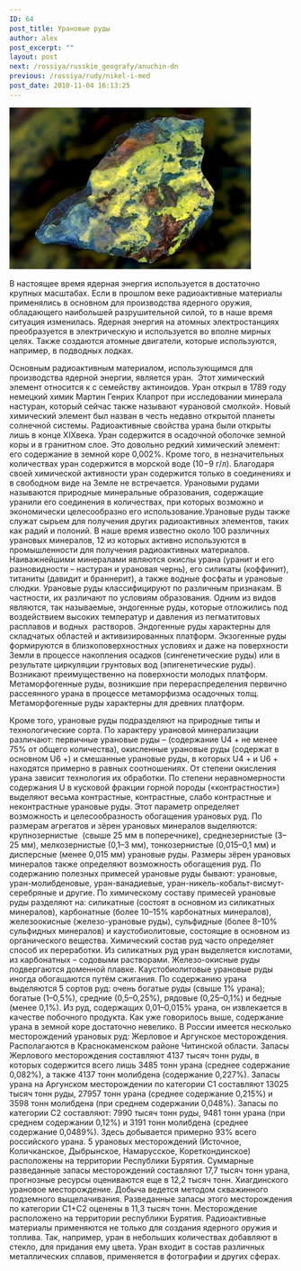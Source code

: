 ```yaml
---
ID: 64
post_title: Урановые руды
author: alex
post_excerpt: ""
layout: post
next: /rossiya/russkie_geografy/anuchin-dn
previous: /rossiya/rudy/nikel-i-med
post_date: 2010-11-04 16:13:25
---
```


 

![](/img/book/614.jpg)

В настоящее время ядерная энергия используется в достаточно крупных масштабах. Если в прошлом веке радиоактивные материалы применялись в основном для производства ядерного оружия, обладающего наибольшей разрушительной силой, то в наше время ситуация изменилась. Ядерная энергия на атомных электростанциях преобразуется в электрическую и используется во вполне мирных целях. Также создаются атомные двигатели, которые используются, например, в подводных лодках.
  
Основным радиоактивным материалом, использующимся для производства ядерной энергии, является уран.&nbsp; Этот химический элемент относится к с семейству актиноидов. Уран открыл в 1789 году немецкий химик Мартин Генрих Клапрот при исследовании минерала настуран, который сейчас также называют «урановой смолкой». Новый химический элемент был назван в честь недавно открытой планеты солнечной системы. Радиоактивные свойства урана были открыты лишь в конце XIXвека. 
Уран содержится в осадочной оболочке земной коры и в гранитном слое. Это довольно редкий химический элемент: его содержание в земной коре 0,002%. Кроме того, в незначительных количествах уран содержится в морской воде (10&#8722;9 г/л). Благодаря своей химической активности уран содержится только в соединениях и в свободном виде на Земле не встречается.
Урановыми рудами называются природные минеральные образования, содержащие уранили его соединения в количествах, при которых возможно и экономически целесообразно его использование.Урановые руды также служат сырьем для получения других радиоактивных элементов, таких как радий и полоний.
В наше время известно около 100 различных урановых минералов, 12 из которых активно используются в промышленности для получения радиоактивных материалов. Наиважнейшими минералами являются окислы урана (уранит и его разновидности – настуран и урановая чернь), его силикаты (коффинит), титаниты (давидит и браннерит), а также водные фосфаты и урановые слюдки.
Урановые руды классифицируют по различным признакам. В частности, их различают по условиям&nbsp;образования. Одним из видов являются, так называемые, эндогенные руды, которые отложились под воздействием высоких температур и давления из пегматитовых расплавов и водных &nbsp;растворов. Эндогенные руды характерны для складчатых областей и активизированных платформ. Экзогенные руды формируются в близкоповерхностных условиях и даже на поверхности Земли в процессе накопления осадков (сингенетические руды) или в результате циркуляции грунтовых вод (эпигенетические руды). Возникают преимущественно на поверхности молодых платформ. Метаморфогенные руды, возникшие при перераспределения первично рассеянного урана в процессе метаморфизма осадочных толщ. Метаморфогенные руды характерны для древних платформ. 
  
Кроме того, урановые руды подразделяют на природные типы и технологические сорта. По характеру урановой минерализации различают: первичные урановые руды – (содержание U4 + не менее 75% от общего количества), окисленные урановые руды (содержат в основном U6 +) и смешанные урановые руды, в которых U4 + и U6 + находятся примерно в равных соотношениях. От степени окисления урана зависит технология их обработки. По степени неравномерности содержания U в кусковой фракции горной породы («контрастности») выделяют весьма контрастные, контрастные, слабо контрастные и неконтрастные урановые руды. Этот параметр определяет возможность и целесообразность обогащения урановых руд. 
По размерам агрегатов и зёрен урановых минералов выделяются: крупнозернистые &nbsp;(свыше 25 мм в поперечнике), среднезернистые (3–25 мм), мелкозернистые (0,1–3 мм), тонкозернистые (0,015–0,1 мм) и дисперсные (менее 0,015 мм) урановые руды. Размеры зёрен урановых минералов также определяют возможность обогащения руд. По содержанию полезных примесей урановые руды бывают: урановые, уран-молибденовые, уран-ванадиевые, уран-никель-кобальт-висмут-серебряные и другие.
По химическому составу примесей урановые руды разделяют на: силикатные (состоят в основном из силикатных минералов), карбонатные (более 10–15% карбонатных минералов), железоокисные (железо-урановые руды), сульфидные (более 8–10% сульфидных минералов) и каустобиолитовые, состоящие в основном из органического вещества.
Химический состав руд часто определяет способ их переработки. Из силикатных руд уран выделяется кислотами, из карбонатных – содовыми растворами. Железо-окисные руды подвергаются доменной плавке. Каустобиолитовые урановые руды иногда обогащаются путём сжигания.
По содержанию урана выделяются 5 сортов руд: очень богатые руды (свыше 1% урана); богатые (1–0,5%), средние (0,5–0,25%), рядовые (0,25–0,1%) и бедные (менее 0,1%). Из руд, содержащих 0,01–0,015% урана, он извлекается в качестве побочного продукта.
Как уже говорилось выше, содержание урана в земной коре достаточно невелико. В России имеется несколько месторождений урановых руд:
Жерловое и Аргунское месторождения. Располагаются в Краснокаменском районе Читинской области. Запасы Жерлового месторождения составляют 4137 тысяч тонн руды, в которых содержится всего лишь 3485 тонн урана (среднее содержание 0,082%), а также 4137 тонн молибдена (содержание 0,227%). Запасы урана на Аргунском месторождении по категории С1 составляют 13025 тысяч тонн руды, 27957 тонн урана (среднее содержание 0,215%) и 3598 тонн молибдена (при среднем содержании 0,048%). Запасы по категории С2 составляют: 7990 тысяч тонн руды, 9481 тонн урана (при среднем содержании 0,12%) и 3191 тонн молибдена (среднее содержание 0,0489%). Здесь добывается примерно 93% всего российского урана.
5 урановых месторождений (Источное, Количканское, Дыбрынское, Намарусское, Кореткондинское) расположены на территории Республики Бурятия. Суммарные разведанные запасы месторождений составляют 17,7 тысяч тонн урана, прогнозные ресурсы оцениваются еще в 12,2 тысяч тонн.
Хиагдинского урановое месторождение. Добыча ведется методом скважинного подземного выщелачивания. Разведанные запасы этого месторождения по категории C1+C2 оценены в 11,3 тысяч тонн. Месторождение расположено на территории республики Бурятия.
Радиоактивные материалы применяются не только для создания ядерного оружия и топлива. Так, например, уран в небольших количествах добавляют в стекло, для придания ему цвета. Уран входит в состав различных металлических сплавов, применяется в фотографии и других сферах.